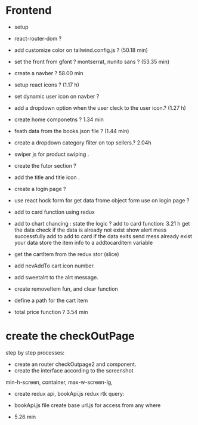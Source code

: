 # Frontend

- setup
- react-router-dom ?
- add customize color on tailwind.config.js ? (50.18 min)
- set the front from gfont ? montserrat, nunito sans ? (53.35 min)
- create a navber ? 58.00 min
- setup react icons ? (1.17 h)
- set dynamic user icon on navber ?
- add a dropdown option when the user cleck to the user icon.? (1.27 h)
- create home componetns ? 1.34 min
- feath data from the books.json file ? (1.44 min)
- create a dropdown category filter on top sellers.?
  2.04h
- swiper js for product swiping .
- create the futor section ?
- add the title and title icon .
- create a login page ?
- use react hock form for get data frome object form use on login page ?
- add to card function using redux


- add to chart chancing :
   state the logic ? add to card function: 3.21 h
   get the data
   check if the data is already not exist show alert mess successfully add to add to card
   if the data exits send mess already exist your data 
   store the item info to a addtocarditem variable

- get the cartItem from the redux stor (slice)
- add nevAddTo cart icon number.
- add sweetalrt to the alrt message.
- create removeItem fun, and clear function
- define a path for  the cart item
- total price function ?
3.54 min

# create the checkOutPage
 step by step processes:
 - create an router checkOutpage2 and component.
 - create the interface according to the screenshot







 min-h-screen, container, max-w-screen-lg, 

 - create redux api, bookApi.js
 redux rtk query:

 - bookApi.js file
create base url.js for access from any where
- 5.26 min